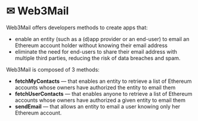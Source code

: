 # ✉ Web3Mail

Web3Mail offers developers methods to create apps that:

- enable an entity (such as a (d)app provider or an end-user) to email an
  Ethereum account holder without knowing their email address
- eliminate the need for end-users to share their email address with multiple
  third parties, reducing the risk of data breaches and spam.

Web3Mail is composed of 3 methods:

- **fetchMyContacts** — that enables an entity to retrieve a list of Ethereum
  accounts whose owners have authorized the entity to email them
- **fetchUserContacts** — that enables anyone to retrieve a list of Ethereum
  accounts whose owners have authorized a given entity to email them
- **sendEmail** — that allows an entity to email a user knowing only her
  Ethereum account.

